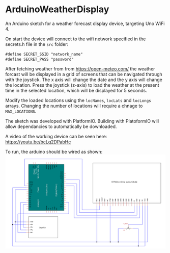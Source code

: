 # ArduinoWeatherDisplay

An Arduino sketch for a weather forecast display device, targeting Uno WiFi 4.

On start the device will connect to the wifi network specified in the secrets.h file in the `src` folder:
```
#define SECRET_SSID "network_name"
#define SECRET_PASS "password"
```

After fetching weather from from https://open-meteo.com/ the weather forcast will be displayed in a grid of screens that can be navigated through with the joystick. The x axis will change the date and the y axis will change the location.
Press the joystick (z-axis) to load the weather at the present time in the selected location, which will be displayed for 5 seconds.

Modify the loaded locations using the `locNames`, `locLats` and `locLongs` arrays. Changing the number of locations will require a chnage to `MAX_LOCATIONS`.

The sketch was developed with PlatformIO. Building with PlatoformIO will allow dependancies to automatically be downloaded.

A video of the working device can be seen here: https://youtu.be/bcLq2DPabHc

To run, the arduino should be wired as shown:
![circuit diagram](./WeatherDisplay.png)